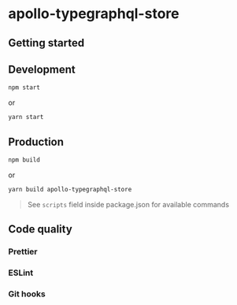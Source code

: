 # apollo-typegraphql-store

## Getting started

## Development

```bash
npm start
```

or

```bash
yarn start
```

## Production

```bash
npm build
```

or

```bash
yarn build apollo-typegraphql-store
```

> See `scripts` field inside package.json for available commands

## Code quality

### Prettier

### ESLint

### Git hooks

